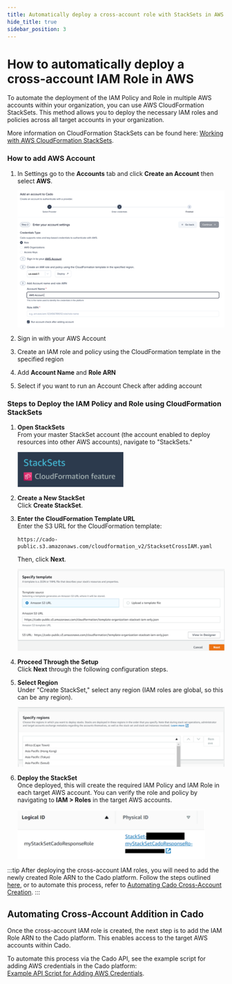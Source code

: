 ```yaml
---
title: Automatically deploy a cross-account role with StackSets in AWS
hide_title: true
sidebar_position: 3
---
```


# How to automatically deploy a cross-account IAM Role in AWS

To automate the deployment of the IAM Policy and Role in multiple AWS accounts within your organization, you can use AWS CloudFormation StackSets. This method allows you to deploy the necessary IAM roles and policies across all target accounts in your organization.

More information on CloudFormation StackSets can be found here: [Working with AWS CloudFormation StackSets](https://docs.aws.amazon.com/AWSCloudFormation/latest/UserGuide/what-is-cfnstacksets.html).

### How to add AWS Account

1. In Settings go to the **Accounts** tab and click **Create an Account** then select **AWS**.

   ![AWSDeploy](/img/awsdeploymentnew.png)

2. Sign in with your AWS Account
3. Create an IAM role and policy using the CloudFormation template in the specified region
4. Add **Account Name** and **Role ARN**
5. Select if you want to run an Account Check after adding account

   
### Steps to Deploy the IAM Policy and Role using CloudFormation StackSets

1. **Open StackSets**  
   From your master StackSet account (the account enabled to deploy resources into other AWS accounts), navigate to "StackSets."

   ![StackSets Role](/img/stacks2.png)

2. **Create a New StackSet**  
   Click **Create StackSet**.

3. **Enter the CloudFormation Template URL**  
   Enter the S3 URL for the CloudFormation template:  
   ```
   https://cado-public.s3.amazonaws.com/cloudformation_v2/StacksetCrossIAM.yaml
   ```  
   Then, click **Next**.

   ![Stacks3](/img/stacks3.png)

4. **Proceed Through the Setup**  
   Click **Next** through the following configuration steps.

5. **Select Region**  
   Under "Create StackSet," select any region (IAM roles are global, so this can be any region).

   ![Stacks4](/img/stacks4.png)

6. **Deploy the StackSet**  
   Once deployed, this will create the required IAM Policy and IAM Role in each target AWS account. You can verify the role and policy by navigating to **IAM > Roles** in the target AWS accounts.

   ![Stacks5](/img/stacks5.png)

:::tip
After deploying the cross-account IAM roles, you will need to add the newly created Role ARN to the Cado platform. Follow the steps outlined [here](#step-2-add-the-target-aws-role-arn-to-the-cado-platform), or to automate this process, refer to [Automating Cado Cross-Account Creation](#automating-cado-cross-account-creation).
:::

## Automating Cross-Account Addition in Cado

Once the cross-account IAM role is created, the next step is to add the IAM Role ARN to the Cado platform. This enables access to the target AWS accounts within Cado.

To automate this process via the Cado API, see the example script for adding AWS credentials in the Cado platform:  
[Example API Script for Adding AWS Credentials](https://github.com/cado-security/cado-api-examples/blob/main/examples/saving_credentials.py).

